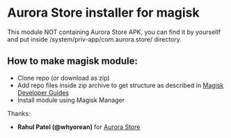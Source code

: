 # Aurora Store installer for magisk

This module NOT containing Aurora Store APK, you can find it by yoursellf and put inside /system/priv-app/com.aurora.store/ directory.

## How to make magisk module:
- Clone repo (or download as zip)
- Add repo files inside zip archive to get structure as described in [Magisk Developer Guides](https://topjohnwu.github.io/Magisk/guides.html)  
- Install module using Magisk Manager

Thanks:
- **Rahul Patel (@whyorean)** for [Aurora Store](https://gitlab.com/AuroraOSS/AuroraStore)


